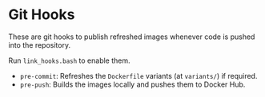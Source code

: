 # Git Hooks

These are git hooks to publish refreshed images whenever code is pushed into the repository.

Run `link_hooks.bash` to enable them.

  * `pre-commit`: Refreshes the `Dockerfile` variants (at `variants/`) if required.
  * `pre-push`: Builds the images locally and pushes them to Docker Hub.

